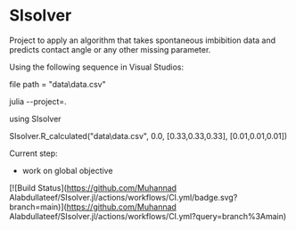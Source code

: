 # SIsolver

Project to apply an algorithm that takes spontaneous imbibition data and predicts contact angle or any other missing parameter.  

Using the following sequence in Visual Studios:

file path = "data\\data.csv"

julia --project=.

using SIsolver

SIsolver.R_calculated("data\\data.csv", 0.0, [0.33,0.33,0.33], [0.01,0.01,0.01])

Current step:

* work on global objective

[![Build Status](https://github.com/Muhannad Alabdullateef/SIsolver.jl/actions/workflows/CI.yml/badge.svg?branch=main)](https://github.com/Muhannad Alabdullateef/SIsolver.jl/actions/workflows/CI.yml?query=branch%3Amain)
